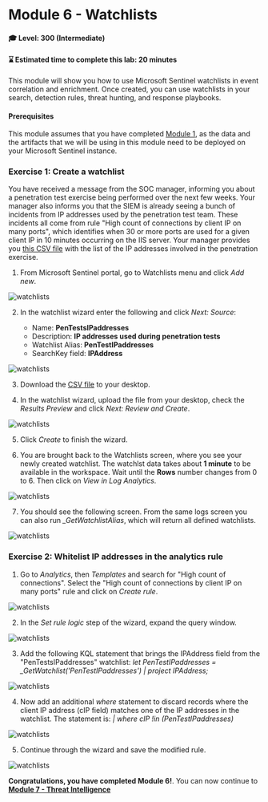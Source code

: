 # Module 6 - Watchlists

#### 🎓 Level: 300 (Intermediate)
#### ⌛ Estimated time to complete this lab: 20 minutes

This module will show you how to use Microsoft Sentinel watchlists in event correlation and enrichment. Once created, you can use watchlists in your search, detection rules, threat hunting, and response playbooks.

#### Prerequisites
This module assumes that you have completed [Module 1](Module-1-Setting-up-the-environment.md), as the data and the artifacts that we will be using in this module need to be deployed on your Microsoft Sentinel instance.

### Exercise 1: Create a watchlist

You have received a message from the SOC manager, informing you about a penetration test exercise being performed over the next few weeks. Your manager also informs you that the SIEM is already seeing a bunch of incidents from IP addresses used by the penetration test team. These incidents all come from rule "High count of connections by client IP on many ports", which identifies when 30 or more ports are used for a given client IP in 10 minutes occurring on the IIS server. Your manager provides you [this CSV file](../Artifacts/Telemetry/PenTestsIPaddresses.csv) with the list of the IP addresses involved in the penetration exercise.

1. From Microsoft Sentinel portal, go to Watchlists menu and click *Add new*.

![watchlists](../Images/watchlists1.png)

2. In the watchlist wizard enter the following and click *Next: Source*:

    - Name: **PenTestsIPaddresses**
    - Description: **IP addresses used during penetration tests**
    - Watchlist Alias: **PenTestIPaddresses**
    - SearchKey field: **IPAddress**

![watchlists](../Images/watchlists2.png)

3. Download the [CSV file](../Artifacts/Telemetry/PenTestsIPaddresses.csv) to your desktop.

4. In the watchlist wizard, upload the file from your desktop, check the *Results Preview* and click *Next: Review and Create*.

![watchlists](../Images/watchlists3.png)

5. Click *Create* to finish the wizard.

6. You are brought back to the Watchlists screen, where you see your newly created watchlist. The watchlst data takes about **1 minute** to be available in the workspace. Wait until the **Rows** number changes from 0 to 6. Then click on *View in Log Analytics*.

![watchlists](../Images/watchlists4.png)

7. You should see the following screen. From the same logs screen you can also run *_GetWatchlistAlias*, which will return all defined watchlists.

![watchlists](../Images/watchlists5.png)

### Exercise 2: Whitelist IP addresses in the analytics rule

1. Go to *Analytics*, then *Templates* and search for "High count of connections". Select the "High count of connections by client IP on many ports" rule and click on *Create rule*.

![watchlists](../Images/watchlists6.png)

2. In the *Set rule logic* step of the wizard, expand the query window.

![watchlists](../Images/watchlists7.png)

3. Add the following KQL statement that brings the IPAddress field from the "PenTestsIPaddresses" watchlist: *let PenTestIPaddresses = _GetWatchlist('PenTestIPaddresses') | project IPAddress;*

![watchlists](../Images/watchlists8.png)

4. Now add an additional *where* statement to discard records where the client IP address (cIP field) matches one of the IP addresses in the watchlist. The statement is: *| where cIP !in (PenTestIPaddresses)*

![watchlists](../Images/watchlists9.png)

5. Continue through the wizard and save the modified rule.

![watchlists](../Images/watchlists10.png)


**Congratulations, you have completed Module 6!**. You can now continue to **[Module 7 - Threat Intelligence](./Module-7-Threat-Intelligence.md)**
